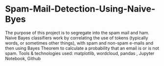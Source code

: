 # Spam-Mail-Detection-Using-Naive-Byes
The purpose of this project is to segregate into the spam mail and ham.
Naive Bayes classifiers work by correlating the use of tokens (typically words, or sometimes other things), with spam and non-spam e-mails and then using Bayes Theorem to calculate a probability that an email is or is not spam. 
Tools & technologies used: matplotlib, wordcloud, pandas , Jupyter Notebook, Github


